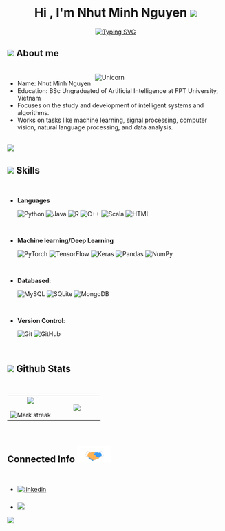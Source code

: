 <h1 align="center"><b>Hi , I'm Nhut Minh Nguyen </b><img src="https://media.giphy.com/media/hvRJCLFzcasrR4ia7z/giphy.gif" width="35"></h1>
<!--  -->
<p align="center">
<a href="https://git.io/typing-svg"><img src="https://readme-typing-svg.demolab.com?font=Fira+Code&pause=1000&color=BA56F7&center=true&vCenter=true&width=435&lines=Welcome+to+my+Github+profile+%3C3;Undergraduate+Research+Assistants;Machine+learning%2C+Deep+learning+;Signal+Processing" alt="Typing SVG" /></a>
</p>

## <picture><img src = "https://github.com/7oSkaaa/7oSkaaa/blob/main/Images/about_me.gif?raw=true" width = 50px></picture> About me
<br>
<img align="right" width=300px alt="Unicorn" src="https://c.tenor.com/GN73MKBawZYAAAAi/busy-cute.gif" />

- Name: Nhut Minh Nguyen
- Education: BSc Ungraduated of Artificial Intelligence at FPT University, Vietnam
- Focuses on the study and development of intelligent systems and algorithms.
- Works on tasks like machine learning, signal processing, computer vision, natural language processing, and data analysis.
  
<br>
<img src="https://user-images.githubusercontent.com/73097560/115834477-dbab4500-a447-11eb-908a-139a6edaec5c.gif"><br>

## <img src="https://media2.giphy.com/media/QssGEmpkyEOhBCb7e1/giphy.gif?cid=ecf05e47a0n3gi1bfqntqmob8g9aid1oyj2wr3ds3mg700bl&rid=giphy.gif" width ="25"><b> Skills</b>
<br>
<p align="center">
	
- **Languages**
  
    ![Python](https://img.shields.io/badge/Python%20-%2314354C.svg?style=for-the-badge&logo=python&logoColor=white)
    ![Java](https://img.shields.io/badge/java-%23ED8B00.svg?&style=for-the-badge&logo=java&logoColor=white)
    ![R](https://img.shields.io/badge/r-%23276DC3.svg?&style=for-the-badge&logo=r&logoColor=white)
    ![C++](https://img.shields.io/badge/C++%20-%2300599C.svg?style=for-the-badge&logo=c%2B%2B&logoColor=white)
    ![Scala](https://img.shields.io/badge/scala-%23DC322F.svg?&style=for-the-badge&logo=scala&logoColor=white)
    ![HTML](https://img.shields.io/badge/html5%20-%23E34F26.svg?&style=for-the-badge&logo=html5&logoColor=white)
<br>

- **Machine learning/Deep Learning**
  
    ![PyTorch](https://img.shields.io/badge/PyTorch%20-%23EE4C2C.svg?&style=for-the-badge&logo=PyTorch&logoColor=white)
    ![TensorFlow](https://img.shields.io/badge/TensorFlow%20-%23FF6F00.svg?&style=for-the-badge&logo=TensorFlow&logoColor=white)
    ![Keras](https://img.shields.io/badge/Keras%20-%23D00000.svg?&style=for-the-badge&logo=Keras&logoColor=white)
    ![Pandas](https://img.shields.io/badge/pandas%20-%23150458.svg?&style=for-the-badge&logo=pandas&logoColor=white)
    ![NumPy](https://img.shields.io/badge/numpy%20-%23013243.svg?&style=for-the-badge&logo=numpy&logoColor=white)
<br>

- **Databased**:

    ![MySQL](https://img.shields.io/badge/mysql-%2300f.svg?&style=for-the-badge&logo=mysql&logoColor=white)
    ![SQLite](https://img.shields.io/badge/sqlite-%2307405e.svg?&style=for-the-badge&logo=sqlite&logoColor=white)
    ![MongoDB](https://img.shields.io/badge/MongoDB-%234ea94b.svg?&style=for-the-badge&logo=mongodb&logoColor=white)    
      
<br>

- **Version Control**:

    ![Git](https://img.shields.io/badge/git-%23F05033.svg?style=for-the-badge&logo=git&logoColor=white)
    ![GitHub](https://img.shields.io/badge/github-%23121011.svg?style=for-the-badge&logo=github&logoColor=white)


</p>
<br>

## <img src="https://media.giphy.com/media/iY8CRBdQXODJSCERIr/giphy.gif" width="35"><b> Github Stats </b>
<br>
 <!--- stats (start) -->
<table align="center">
<tr border="none">
<td width="50%" align="center">
  
  <img  align="center"  src="https://github-readme-stats.vercel.app/api?username=nhut-ngnn&theme=dark&show_icons=true&count_private=true" />
  <br></br>
  <img  title="🔥 Get streak stats for your profile at git.io/streak-stats" alt="Mark streak" src="https://github-readme-streak-stats.herokuapp.com/?user=nhut-ngnn&theme=dark&hide_border=false" /> 
</td>

<td width="50%" align="center">

  <img  align="center"  src="https://github-readme-stats.anuraghazra1.vercel.app/api/top-langs/?username=nhut-ngnn&theme=dark&hide_border=false&no-bg=true&no-frame=true&langs_count=10"/>
  
  </td>
</tr>
</table>
<!--- stats (end) -->

</a>
</div>
<br>

## <b> Connected Info </b><img src="https://github.com/0xAbdulKhalid/0xAbdulKhalid/raw/main/assets/mdImages/handshake.gif" width ="80">
<br>
<div align='left'>

<ul>

<li>
<a href="https://linkedin.com/in/minhnhutngnn" target="_blank">
<img src="https://img.shields.io/badge/linkedin: Nguyen%20Minh%20Nhut-%2300acee.svg?color=405DE6&style=for-the-badge&logo=linkedin&logoColor=white" alt=linkedin style="margin-bottom: 5px;"/>
</a>
</li>

<br>

<li>
<a href="mailto:minhnhut.ngnn@gmail.com" target="_blank">
<img src="https://img.shields.io/badge/minhnhut.ngnn-red?style=for-the-badge&logo=gmail&logoColor=white" />
</a>
</li>

	
</ul>
</div>
<img src="https://user-images.githubusercontent.com/73097560/115834477-dbab4500-a447-11eb-908a-139a6edaec5c.gif">
<br>

<div align='center'>
